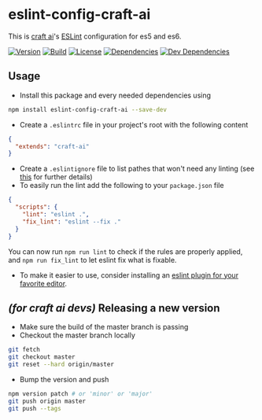 # eslint-config-craft-ai #

This is [craft ai](https://craft.ai/)'s [ESLint](http://eslint.org/)
configuration for es5 and es6.

[![Version](https://img.shields.io/npm/v/eslint-config-craft-ai.svg?style=flat-square)](https://npmjs.org/package/eslint-config-craft-ai) [![Build](https://img.shields.io/travis/craft-ai/eslint-config-craft-ai/master.svg?style=flat-square)](https://travis-ci.org/craft-ai/eslint-config-craft-ai) [![License](https://img.shields.io/badge/license-BSD--3--Clause-42358A.svg?style=flat-square)](LICENSE) [![Dependencies](https://img.shields.io/david/craft-ai/eslint-config-craft-ai.svg?style=flat-square)](https://david-dm.org/craft-ai/eslint-config-craft-ai) [![Dev Dependencies](https://img.shields.io/david/dev/craft-ai/eslint-config-craft-ai.svg?style=flat-square)](https://david-dm.org/craft-ai/eslint-config-craft-ai#info=devDependencies)

## Usage ##

- Install this package and every needed dependencies using
````sh
npm install eslint-config-craft-ai --save-dev
````
- Create a `.eslintrc` file in your project's root with the following content
````json
{
  "extends": "craft-ai"
}
````
- Create a `.eslintignore` file to list pathes that won't need any linting (see
[this](http://eslint.org/docs/user-guide/configuring#ignoring-files-and-directories)
for further details)
- To easily run the lint add the following to your `package.json` file
````json
{
  "scripts": {
    "lint": "eslint .",
    "fix_lint": "eslint --fix ."
  }
}
````
  You can now run `npm run lint` to check if the rules are properly applied, and
  `npm run fix_lint` to let eslint fix what is fixable.

- To make it easier to use, consider installing an [eslint plugin for your
favorite editor](http://eslint.org/docs/user-guide/integrations#editors).

## _(for craft ai devs)_ Releasing a new version ##

- Make sure the build of the master branch is passing
- Checkout the master branch locally
````sh
git fetch
git checkout master
git reset --hard origin/master
````
- Bump the version and push
````sh
npm version patch # or 'minor' or 'major'
git push origin master
git push --tags
````
